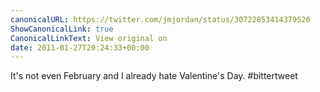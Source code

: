 ```yaml
---
canonicalURL: https://twitter.com/jmjordan/status/30722853414379520
ShowCanonicalLink: true
CanonicalLinkText: View original on
date: 2011-01-27T20:24:33+00:00
---
```

It's not even February and I already hate Valentine's Day. #bittertweet